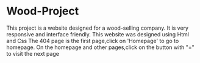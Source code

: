 # Wood-Project
This project is a website designed for a wood-selling company. It is very responsive and interface friendly. This website was designed using Html and Css The 404 page is the first page,click on 'Homepage' to go to homepage. On the homepage and other pages,click on the button with "=" to visit the next page
